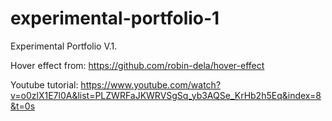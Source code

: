 # experimental-portfolio-1
Experimental Portfolio V.1.


Hover effect from:
https://github.com/robin-dela/hover-effect

Youtube tutorial:
https://www.youtube.com/watch?v=o0zlX1E7l0A&list=PLZWRFaJKWRVSgSq_yb3AQSe_KrHb2h5Eq&index=8&t=0s
